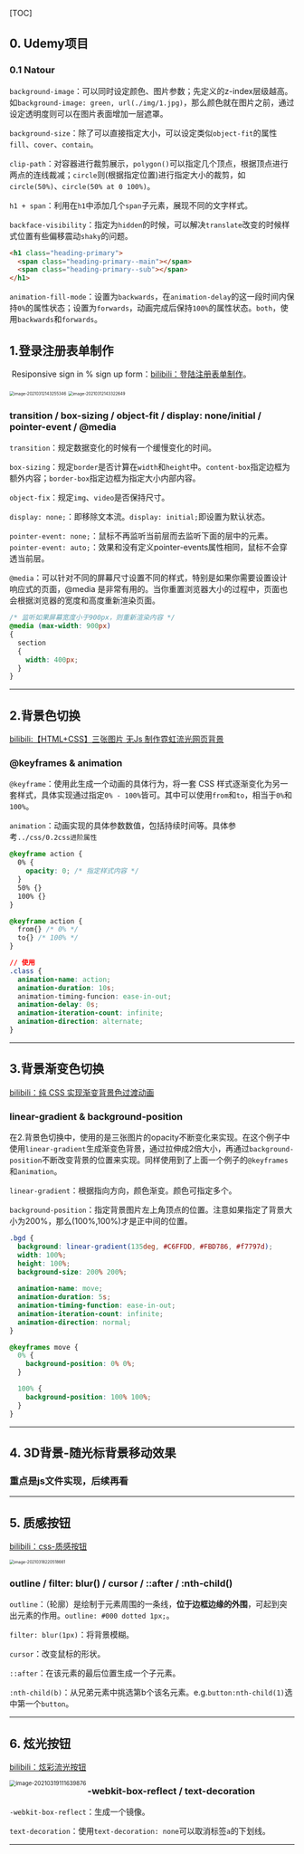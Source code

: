 [TOC]

## 0. Udemy项目

### 0.1 Natour

`background-image`：可以同时设定颜色、图片参数；先定义的z-index层级越高。如`background-image: green, url(./img/1.jpg)`，那么颜色就在图片之前，通过设定透明度则可以在图片表面增加一层遮罩。

`background-size`：除了可以直接指定大小，可以设定类似`object-fit`的属性`fill`、`cover`、`contain`。

`clip-path`：对容器进行裁剪展示，`polygon()`可以指定几个顶点，根据顶点进行两点的连线裁减；`circle`则(根据指定位置)进行指定大小的裁剪，如`circle(50%)`、`circle(50% at 0 100%)`。

`h1 + span`：利用在`h1`中添加几个`span`子元素，展现不同的文字样式。

`backface-visibility`：指定为`hidden`的时候，可以解决`translate`改变的时候样式位置有些偏移震动`shaky`的问题。

```html
<h1 class="heading-primary">
  <span class="heading-primary--main"></span>
  <span class="heading-primary--sub"></span>
</h1>
```

`animation-fill-mode`：设置为`backwards`，在`animation-delay`的这一段时间内保持`0%`的属性状态；设置为`forwards`，动画完成后保持`100%`的属性状态。`both`，使用`backwards`和`forwards`。

## 1.登录注册表单制作

​	Resiponsive sign in % sign up form：[bilibili：登陆注册表单制作](https://www.bilibili.com/video/BV1uv411a73Z)。

<img src="./images/[html训练]1-1.png" alt="image-20210312143255346" style="zoom:50%;" />

<img src="./images/[html训练]1-2.png" alt="image-20210312143322649" style="zoom:50%;" />

### transition / box-sizing / object-fit / display: none/initial / pointer-event / @media

`transition`：规定数据变化的时候有一个缓慢变化的时间。

`box-sizing`：规定`border`是否计算在`width`和`height`中。`content-box`指定边框为额外内容；`border-box`指定边框为指定大小内部内容。

`object-fix`：规定`img`、`video`是否保持尺寸。

`display: none;`：即移除文本流。`display: initial;`即设置为默认状态。

`pointer-event: none;`：鼠标不再监听当前层而去监听下面的层中的元素。`pointer-event: auto;`：效果和没有定义pointer-events属性相同，鼠标不会穿透当前层。

`@media`：可以针对不同的屏幕尺寸设置不同的样式，特别是如果你需要设置设计响应式的页面，@media 是非常有用的。当你重置浏览器大小的过程中，页面也会根据浏览器的宽度和高度重新渲染页面。

```css
/* 监听如果屏幕宽度小于900px，则重新渲染内容 */
@media (max-width: 900px)
{
  section
  {
    width: 400px;
  }
}
```

****

## 2.背景色切换

[bilibili:【HTML+CSS】三张图片 无Js 制作霓虹流光网页背景](https://www.bilibili.com/video/BV1Kp4y1H74F)

### @keyframes & animation

`@keyframe`：使用此生成一个动画的具体行为，将一套 CSS 样式逐渐变化为另一套样式，具体实现通过指定`0% - 100%`皆可。其中可以使用`from`和`to`，相当于`0%`和`100%`。

`animation`：动画实现的具体参数数值，包括持续时间等。具体参考`../css/0.2css进阶属性`

```css
@keyframe action {
  0% {
    opacity: 0; /* 指定样式内容 */
  }
  50% {}
  100% {}
}

@keyframe action {
  from{} /* 0% */
  to{} /* 100% */
}

// 使用
.class {
  animation-name: action;
  animation-duration: 10s;
  animation-timing-funcion: ease-in-out;
  animation-delay: 0s;
  animation-iteration-count: infinite;
  animation-direction: alternate;
}
```

****

## 3.背景渐变色切换

[bilibili：纯 CSS 实现渐变背景色过渡动画](https://www.bilibili.com/video/BV1Xv4y1Z7UW)

### linear-gradient & background-position

​	在2.背景色切换中，使用的是三张图片的opacity不断变化来实现。在这个例子中使用`linear-gradient`生成渐变色背景，通过拉伸成2倍大小，再通过`background-position`不断改变背景的位置来实现。同样使用到了上面一个例子的`@keyframes`和`animation`。

`linear-gradient`：根据指向方向，颜色渐变。颜色可指定多个。

`background-position`：指定背景图片左上角顶点的位置。注意如果指定了背景大小为200%，那么(100%,100%)才是正中间的位置。

```css
.bgd {
  background: linear-gradient(135deg, #C6FFDD, #FBD786, #f7797d);
  width: 100%;
  height: 100%;
  background-size: 200% 200%;
  
  animation-name: move;
  animation-duration: 5s;
  animation-timing-function: ease-in-out;
  animation-iteration-count: infinite;
  animation-direction: normal;
}

@keyframes move {
  0% {
    background-position: 0% 0%;
  }

  100% {
    background-position: 100% 100%;
  }
}
```

****

## 4. 3D背景-随光标背景移动效果

### 重点是js文件实现，后续再看

****

## 5. 质感按钮

[bilibili：css-质感按钮](https://www.bilibili.com/video/BV1JK4y1H7To)

<img src="./images/[html训练]5-1.png" alt="image-20210318220518661" style="zoom:50%;" />

### outline / filter: blur() / cursor / ::after / :nth-child()

`outline`：（轮廓）是绘制于元素周围的一条线，**位于边框边缘的外围**，可起到突出元素的作用。`outline: #000 dotted 1px;`。

`filter: blur(1px)`：将背景模糊。

`cursor`：改变鼠标的形状。

`::after`：在该元素的最后位置生成一个子元素。

`:nth-child(b)`：从兄弟元素中挑选第b个该名元素。e.g.`button:nth-child(1)`选中第一个`button`。

****

## 6. 炫光按钮

[bilibili：炫彩流光按钮](https://www.bilibili.com/video/BV1dU4y1H7Ai)

<img src="./images/lighting-button.png" alt="image-20210319111639876" style="zoom:70%;" align="left"/>

### -webkit-box-reflect / text-decoration 

`-webkit-box-reflect`：生成一个镜像。

`text-decoration`：使用`text-decoration: none`可以取消标签`a`的下划线。

****
